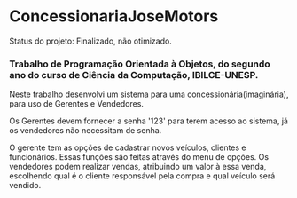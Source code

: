 # ConcessionariaJoseMotors

Status do projeto: Finalizado, não otimizado.

<h3>Trabalho de Programação Orientada à Objetos, do segundo ano do curso de Ciência da Computação, IBILCE-UNESP.</h3>

Neste trabalho desenvolvi um sistema para uma concessionária(imaginária), para uso de Gerentes e Vendedores.

Os Gerentes devem fornecer a senha '123' para terem acesso ao sistema, já os vendedores não necessitam de senha.

O gerente tem as opções de cadastrar novos veículos, clientes e funcionários. Essas funções são feitas através do menu de opções.
Os vendedores podem realizar vendas, atribuindo um valor à essa venda, escolhendo qual é o cliente responsável pela compra e qual veículo será vendido.
